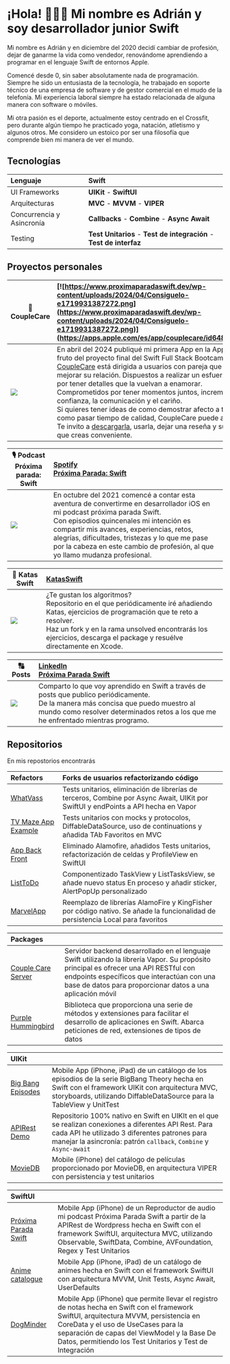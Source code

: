 # ¡Hola! 🙋🏻‍♂️ Mi nombre es Adrián y soy desarrollador junior Swift

Mi nombre es Adrián y en diciembre del 2020 decidí cambiar de profesión, dejar de ganarme la vida como vendedor, renovándome aprendiendo a programar en el lenguaje Swift de entornos Apple.

Comencé desde 0, sin saber absolutamente nada de programación. Siempre he sido un entusiasta de la tecnología, he trabajado en soporte técnico de una empresa de software y de gestor comercial en el mudo de la telefonía. Mi experiencia laboral siempre ha estado relacionada de alguna manera con software o móviles. 

Mi otra pasión es el deporte, actualmente estoy centrado en el Crossfit, pero durante algún tiempo he practicado yoga, natación, atletismo y algunos otros. Me considero un estoico por ser una filosofía que comprende bien mi manera de ver el mundo.


## Tecnologías
|Lenguaje| **Swift**| 
|:--------|:-------|
|UI Frameworks| **UIKit** - **SwiftUI**|
|Arquitecturas| **MVC** - **MVVM** - **VIPER**|
|Concurrencia y Asincronía| **Callbacks** - **Combine** - **Async Await**|
|Testing| **Test Unitarios** - **Test de integración** - **Test de interfaz**|

## Proyectos personales

|**🩶 CoupleCare**| [![https://www.proximaparadaswift.dev/wp-content/uploads/2024/04/Consiguelo-e1719931387272.png](https://www.proximaparadaswift.dev/wp-content/uploads/2024/04/Consiguelo-e1719931387272.png)](https://apps.apple.com/es/app/couplecare/id6480206315)|
|------|:---|
|[![](https://www.proximaparadaswift.dev/wp-content/uploads/2024/03/196.png)](https://apps.apple.com/es/app/couplecare/id6480206315) |En abril del 2024 publiqué mi primera App en la AppStore, fruto del proyecto final del Swift Full Stack Bootcamp 2023.<br> [CoupleCare](https://apps.apple.com/es/app/couplecare/id6480206315) está dirigida a usuarios con pareja que deseen mejorar su relación. Dispuestos a realizar un esfuerzo diario por tener detalles que la vuelvan a enamorar.<br>Comprometidos por tener momentos juntos, incrementar confianza, la comunicación y el cariño.<br>Si quieres tener ideas de como demostrar afecto a tu pareja y como pasar tiempo de calidad, CoupleCare puede ayudarte.<br>Te invito a [descargarla](https://apps.apple.com/es/app/couplecare/id6480206315), usarla, dejar una reseña y sugerirme lo que creas conveniente.|


|**🎙️ Podcast <br>Próxima parada: Swift**| [Spotify](https://podcasters.spotify.com/pod/show/adrintro)<br>[Próxima Parada: Swift](https://www.proximaparadaswift.dev/episodios-podcast/)|
|------|:---|
|![](https://www.proximaparadaswift.dev/wp-content/uploads/2024/06/8466462E-6E98-4376-B4C8-AF7882AD9ED7_1_105_c-e1719932426419.jpeg)|En octubre del 2021 comencé a contar esta aventura de convertirme en desarrollador iOS en mi podcast próxima parada Swift.<br>Con episodios quincenales mi intención es compartir mis avances, experiencias, retos, alegrías, dificultades, tristezas y lo que me pase por la cabeza en este cambio de profesión, al que yo llamo mudanza profesional.|

|🥋 Katas Swift|[KatasSwift](https://github.com/airaizos/KatasSwift)|
|------|:---|
|![](https://www.proximaparadaswift.dev/wp-content/uploads/2023/09/swiftLogo-e1719931235244.png)|¿Te gustan los algoritmos?<br>Repositorio en el que periódicamente iré añadiendo Katas, ejercicios de programación que te reto a resolver.<br> Haz un fork y en la rama unsolved encontrarás los ejercicios, descarga el package y resuélve directamente en Xcode.

|**🔠 Posts**|[LinkedIn](https://www.linkedin.com/in/airaizos/recent-activity/all/)<br>[Próxima Parada Swift](https://www.proximaparadaswift.dev/posts/)
|------|:---|
|![](https://www.proximaparadaswift.dev/wp-content/uploads/2023/09/airaizos_icon_logo_of_a_diary_written_with_programming_language_c2694e43-2cf0-4a88-90ea-26ee071fcccd-1-e1719931216102.png)|Comparto lo que voy aprendido en Swift a través de posts que publico periódicamente. <br>De la manera más concisa que puedo muestro al mundo como resolver determinados retos a los que me he enfrentado mientras programo.|

## Repositorios

En mis repostorios encontrarás

|**Refactors**|Forks de usuarios refactorizando código|
|:------|:---|
|[WhatVass](https://github.com/airaizos/PablomarkeWhatVass)|Tests unitarios, eliminación de librerías de terceros, Combine por Async Await, UIKit por SwiftUI y endPoints a API hecha en Vapor|
|[TV Maze App Example](https://github.com/airaizos/JoseiOSdev_TvmazeAppExample)|Tests unitarios con mocks y protocolos, DiffableDataSource, uso de continuations y añadida TAb Favoritos en MVC|
|[App Back Front](https://github.com/airaizos/LucasnspAppBackFront)| Eliminado Alamofire, añadidos Tests unitarios, refactorización de celdas y ProfileView en SwiftUI|
|[ListToDo](https://github.com/airaizos/PopitusListToDo)|Componentizado TaskView y ListTasksView, se añade nuevo status En proceso y añadir sticker, AlertPopUp personalizado|
|[MarvelApp](https://github.com/airaizos/PablomarkeMarvelApp)|Reemplazo de librerías AlamoFire y KingFisher por código nativo. Se añade la funcionalidad de persistencia Local para favoritos|

|**Packages**||
|:------|:---|
|[Couple Care Server](https://github.com/airaizos/CoupleCareServer)|Servidor backend desarrollado en el lenguaje Swift utilizando la librería Vapor. Su propósito principal es ofrecer una API RESTful con endpoints específicos que interactúan con una base de datos para proporcionar datos a una aplicación móvil|
|[Purple Hummingbird](https://github.com/airaizos/PurpleHummingbird)|Biblioteca que proporciona una serie de métodos y extensiones para facilitar el desarrollo de aplicaciones en Swift. Abarca peticiones de red, extensiones de tipos de datos|

|**UIKit**| |
|:------|:---|
|[Big Bang Episodes](https://github.com/airaizos/BigBangUIKit)|Mobile App (iPhone, iPad) de un catálogo de los episodios de la serie BigBang Theory hecha en Swift con el framework UIKit con arquitectura MVC, storyboards, utilizando DiffableDataSource para la TableView y UnitTest|
|[APIRest Demo](https://github.com/airaizos/APIRestDemo)|Repositorio 100% nativo en Swift en UIKIt en el que se realizan conexiones a diferentes API Rest. Para cada API he utilizado 3 diferentes patrones para manejar la asincronía: patrón `callback`, `Combine` y `Async-await`|
|[MovieDB](https://github.com/airaizos/adrianMovieDB)|Mobile (iPhone) del catálogo de películas proporcionado por MovieDB, en arquitectura VIPER con persistencia y test unitarios|


|**SwiftUI**| |
|:------|:---|
|[Próxima Parada Swift](https://github.com/airaizos/PodcastProximaParadaSwift)|Mobile App (iPhone) de un Reproductor de audio mi podcast Próxima Parada Swift a partir de la APIRest de Wordpress hecha en Swift con el framework SwiftUI, arquitectura MVC, utilizando Observable, SwiftData, Combine, AVFoundation, Regex y Test Unitarios|
|[Anime catalogue](https://github.com/airaizos/AnimeCatalogue_SwiftUI)|Mobile App (iPhone, iPad) de un catálogo de animes hecha en Swift con el framework SwiftUI con arquitectura MVVM, Unit Tests, Async Await, UserDefaults|
|[DogMinder](https://github.com/airaizos/DogMinder)|Mobile App (iPhone) que permite llevar el registro de notas hecha en Swift con el framework SwiftUI, arquitectura MVVM, persistencia en CoreData y el uso de UseCases para la separación de capas del ViewModel y la Base De Datos, permitiendo los Test Unitarios y Test de Integración|

